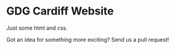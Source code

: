 # GDG Cardiff Website

Just some html and css.

Got an idea for something more exciting? Send us a pull request!